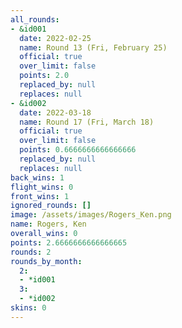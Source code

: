 ```yaml
---
all_rounds:
- &id001
  date: 2022-02-25
  name: Round 13 (Fri, February 25)
  official: true
  over_limit: false
  points: 2.0
  replaced_by: null
  replaces: null
- &id002
  date: 2022-03-18
  name: Round 17 (Fri, March 18)
  official: true
  over_limit: false
  points: 0.6666666666666666
  replaced_by: null
  replaces: null
back_wins: 1
flight_wins: 0
front_wins: 1
ignored_rounds: []
image: /assets/images/Rogers_Ken.png
name: Rogers, Ken
overall_wins: 0
points: 2.6666666666666665
rounds: 2
rounds_by_month:
  2:
  - *id001
  3:
  - *id002
skins: 0
---
```

